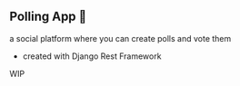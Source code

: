 ## Polling App 🚀

a social platform where you can create polls
and vote them

- created with Django Rest Framework

WIP
